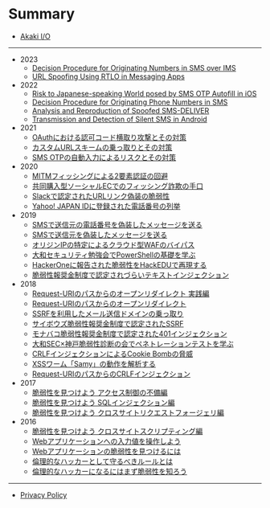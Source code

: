 # Summary

* [Akaki I/O](README.md)

---

* 2023
  * [Decision Procedure for Originating Numbers in SMS over IMS](2023/decision_procedure_for_originating_numbers_in_sms_over_ims.md)
  * [URL Spoofing Using RTLO in Messaging Apps](2023/url_spoofing_using_rtlo_in_messaging_apps.md)
* 2022
  * [Risk to Japanese-speaking World posed by SMS OTP Autofill in iOS](2022/risk_to_japanese-speaking_world_posed_by_sms_otp_autofill_in_ios.md)
  * [Decision Procedure for Originating Phone Numbers in SMS](2022/decision_procedure_for_originating_phone_numbers_in_sms.md)
  * [Analysis and Reproduction of Spoofed SMS-DELIVER](2022/analysis_and_reproduction_of_spoofed_sms-deliver.md)
  * [Transmission and Detection of Silent SMS in Android](2022/transmission_and_detection_of_silent_sms_in_android.md)
* 2021
  * [OAuthにおける認可コード横取り攻撃とその対策](2021/authz_code_interception.md)
  * [カスタムURLスキームの乗っ取りとその対策](2021/url_scheme_hijack.md)
  * [SMS OTPの自動入力によるリスクとその対策](2021/sms_otp_autofill.md)
* 2020
  * [MITMフィッシングによる2要素認証の回避](2020/bypass_2fa_with_evilginx2.md)
  * [共同購入型ソーシャルECでのフィッシング詐欺の手口](2020/pinduoduo_phishing.md)
  * [Slackで認定されたURLリンク偽装の脆弱性](2020/url_link_spoofing.md)
  * [Yahoo! JAPAN IDに登録された電話番号の列挙](2020/phone_number_enumeration.md)
* 2019
  * [SMSで送信元の電話番号を偽装したメッセージを送る](2019/sms_spoofing_2.md)
  * [SMSで送信元を偽装したメッセージを送る](2019/sms_spoofing.md)
  * [オリジンIPの特定によるクラウド型WAFのバイパス](2019/cloud-waf_bypass.md)
  * [大和セキュリティ勉強会でPowerShellの基礎を学ぶ](2019/learning_powershell.md)
  * [HackerOneに報告された脆弱性をHackEDUで再現する](2019/hackedu.md)
  * [脆弱性報奨金制度で認定されづらいテキストインジェクション](2019/text_injection.md)
* 2018
  * [Request-URIのパスからのオープンリダイレクト 実践編](2018/practical_open_redirect_via_path.md)
  * [Request-URIのパスからのオープンリダイレクト](2018/open_redirect_via_path.md)
  * [SSRFを利用したメール送信ドメインの乗っ取り](2018/smtp_domain_takeover.md)
  * [サイボウズ脆弱性報奨金制度で認定されたSSRF](2018/ssrf_in_cybozu.md)
  * [モナバコ脆弱性報奨金制度で認定された401インジェクション](2018/401i_in_monabako.md)
  * [大和SEC×神戸脆弱性診断の会でペネトレーションテストを学ぶ](2018/learning_pentest_in_kobe.md)
  * [CRLFインジェクションによるCookie Bombの脅威](2018/impact_of_cookie_bomb.md)
  * [XSSワーム「Samy」の動作を解析する](2018/analyzing_samy_xss_worm.md)
  * [Request-URIのパスからのCRLFインジェクション](2018/crlfi_via_path_of_request-uri.md)
* 2017
  * [脆弱性を見つけよう アクセス制御の不備編](2017/intro_to_ethical_hacker_8.md)
  * [脆弱性を見つけよう SQLインジェクション編](2017/intro_to_ethical_hacker_7.md)
  * [脆弱性を見つけよう クロスサイトリクエストフォージェリ編](2017/intro_to_ethical_hacker_6.md)
* 2016
  * [脆弱性を見つけよう クロスサイトスクリプティング編](2016/intro_to_ethical_hacker_5.md)
  * [Webアプリケーションへの入力値を操作しよう](2016/intro_to_ethical_hacker_4.md)
  * [Webアプリケーションの脆弱性を見つけるには](2016/intro_to_ethical_hacker_3.md)
  * [倫理的なハッカーとして守るべきルールとは](2016/intro_to_ethical_hacker_2.md)
  * [倫理的なハッカーになるにはまず脆弱性を知ろう](2016/intro_to_ethical_hacker_1.md)

---

* [Privacy Policy](README.md#privacy-policy)

